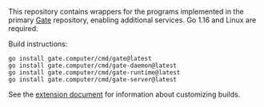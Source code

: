 This repository contains wrappers for the programs implemented in the primary
[Gate](https://github.com/gate-computer/gate) repository, enabling additional
services.  Go 1.16 and Linux are required.

Build instructions:

	go install gate.computer/cmd/gate@latest
	go install gate.computer/cmd/gate-daemon@latest
	go install gate.computer/cmd/gate-runtime@latest
	go install gate.computer/cmd/gate-server@latest

See the [extension document](https://github.com/gate-computer/gate/blob/master/Extension.md)
for information about customizing builds.

